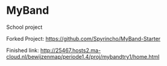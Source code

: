 # MyBand
School project

Forked Project: https://github.com/Spyrincho/MyBand-Starter

Finished link: http://25467.hosts2.ma-cloud.nl/bewijzenmap/periode1.4/proj/mybandtry1/home.html
